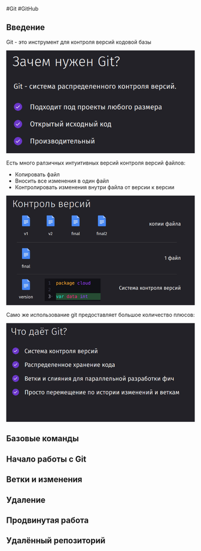 #Git #GitHub 

## Введение

Git - это инструмент для контроля версий кодовой базы

![](_png/Pasted%20image%2020240828151449.png)

Есть много ралзичных интуитивных версий контроля версий файлов:
- Копировать файл
- Вносить все изменения в один файл
- Контролировать изменения внутри файла от версии к версии

![](_png/Pasted%20image%2020240828151459.png)

Само же использование git предоставляет большое количество плюсов:

![](_png/Pasted%20image%2020240828151511.png)









## Базовые команды














## Начало работы с Git














## Ветки и изменения














## Удаление














## Продвинутая работа














## Удалённый репозиторий




































